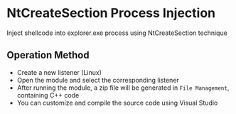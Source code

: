 # NtCreateSection Process Injection

Inject shellcode into explorer.exe process using NtCreateSection technique

## Operation Method

+ Create a new listener (Linux)
+ Open the module and select the corresponding listener
+ After running the module, a zip file will be generated in `File Management`, containing C++ code
+ You can customize and compile the source code using Visual Studio
